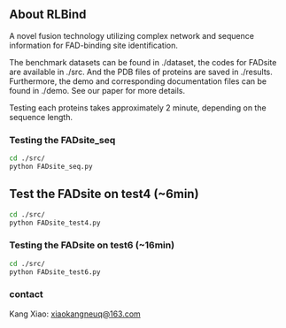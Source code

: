## About RLBind

A novel fusion technology utilizing complex network and sequence information for FAD-binding site identification.

The benchmark datasets can be found in ./dataset, the codes for FADsite are available in ./src. And the PDB files of proteins are saved in ./results. Furthermore, the demo and corresponding documentation files can be found in ./demo. See our paper for more details.

Testing each proteins takes approximately 2 minute, depending on the sequence length.


### Testing the FADsite_seq

```bash
cd ./src/
python FADsite_seq.py  
```

## Test the FADsite on test4 (~6min)
```bash
cd ./src/
python FADsite_test4.py  
```

### Testing the FADsite on test6 (~16min)
```bash
cd ./src/
python FADsite_test6.py  
```
### contact
Kang Xiao: xiaokangneuq@163.com

